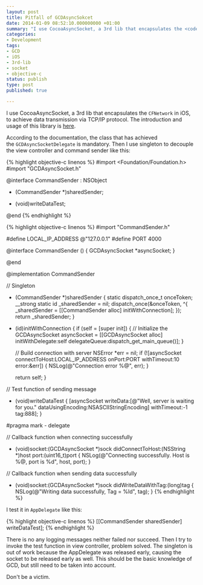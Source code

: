 ```yaml
---
layout: post
title: Pitfall of GCDAsyncSokcet
date: 2014-01-09 08:52:10.000000000 +01:00
summary: "I use CocoaAsyncSocket, a 3rd lib that encapsulates the <code>CFNetwork</code> in iOS, to achieve data transmission via TCP/IP protocol."
categories:
- Development
tags:
- GCD
- iOS
- 3rd-lib
- socket
- objective-c
status: publish
type: post
published: true

---
```


I use CocoaAsyncSocket, a 3rd lib that encapsulates the `CFNetwork` in iOS, to achieve data transmission via TCP/IP protocol. The introduction and usage of this library is [here](https://github.com/robbiehanson/CocoaAsyncSocket/wiki).

According to the documentation, the class that has achieved the `GCDAsyncSocketDelegate` is mandatory. Then I use singleton to decouple the view controller and command sender like this:

{% highlight objective-c linenos %}
#import <Foundation/Foundation.h>
#import "GCDAsyncSocket.h"

@interface CommandSender : NSObject <GCDAsyncSocketDelegate>

+ (CommandSender *)sharedSender;

- (void)writeDataTest;

@end
{% endhighlight %}

{% highlight objective-c linenos %}
#import "CommandSender.h"

#define LOCAL_IP_ADDRESS @"127.0.0.1"
#define PORT 4000

@interface CommandSender () {
    GCDAsyncSocket *asyncSocket;
}

@end

@implementation CommandSender

// Singleton
+ (CommandSender *)sharedSender
{
    static dispatch_once_t onceToken;
    __strong static id _sharedSender = nil;
    dispatch_once(&onceToken, ^{
        _sharedSender = [[CommandSender alloc] initWithConnection];
    });
    return _sharedSender;
}

- (id)initWithConnection
{
    if (self = [super init]) {
        // Initialize the GCDAsyncSocket
        asyncSocket = [[GCDAsyncSocket alloc] initWithDelegate:self
                                                 delegateQueue:dispatch_get_main_queue()];
    }

    // Build connection with server
    NSError *err = nil;
    if (![asyncSocket connectToHost:LOCAL_IP_ADDRESS
                             onPort:PORT
                        withTimeout:10
                              error:&err]) {
        NSLog(@"Connection error %@", err);
    }

    return self;
}

// Test function of sending message
- (void)writeDataTest
{
    [asyncSocket writeData:[@"Well, server is waiting for you." dataUsingEncoding:NSASCIIStringEncoding]
               withTimeout:-1
                       tag:888];
}

#pragma mark - delegate

// Callback function when connecting successfully
- (void)socket:(GCDAsyncSocket *)sock didConnectToHost:(NSString *)host port:(uint16_t)port
{
    NSLog(@"Connecting successfully. Host is %@, port is %d", host, port);
}

// Callback function when sending data successfully
- (void)socket:(GCDAsyncSocket *)sock didWriteDataWithTag:(long)tag
{
    NSLog(@"Writing data successfully, Tag = %ld", tag);
}
{% endhighlight %}

I test it in `AppDelegate` like this:

{% highlight objective-c linenos %}
[[CommandSender sharedSender] writeDataTest];
{% endhighlight %}

There is no any logging messages neither failed nor succeed. Then I try to invoke the test function in view controller, problem solved. The singleton is out of work because the <span class="lang:objc decode:true  crayon-inline">AppDelegate</span> was released early, causing the socket to be released early as well. This should be the basic knowledge of GCD, but still need to be taken into account.

Don't be a victim.